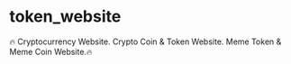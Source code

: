 # token_website
🔥 Cryptocurrency Website. Crypto Coin &amp; Token Website. Meme Token &amp; Meme Coin Website.🔥
